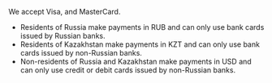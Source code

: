 We accept Visa, and MasterCard.

* Residents of Russia make payments in RUB and can only use bank cards issued by Russian banks.
* Residents of Kazakhstan make payments in KZT and can only use bank cards issued by non-Russian banks.
* Non-residents of Russia and Kazakhstan make payments in USD and can only use credit or debit cards issued by non-Russian banks.
